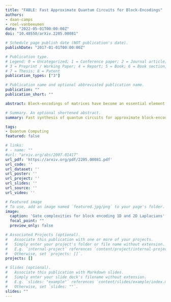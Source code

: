 ```yaml
---
title: "FABLE: Fast Approximate Quantum Circuits for Block-Encodings"
authors:
- daan-camps
- roel-vanbeeumen
date: "2022-05-01T00:00:00Z"
doi: "10.48550/arXiv.2205.00081"

# Schedule page publish date (NOT publication's date).
publishDate: "2017-01-01T00:00:00Z"

# Publication type.
# Legend: 0 = Uncategorized; 1 = Conference paper; 2 = Journal article;
# 3 = Preprint / Working Paper; 4 = Report; 5 = Book; 6 = Book section;
# 7 = Thesis; 8 = Patent
publication_types: ["3"]

# Publication name and optional abbreviated publication name.
publication: ""
publication_short: ""

abstract: Block-encodings of matrices have become an essential element of quantum algorithms derived from the quantum singular value transformation. This includes a variety of algorithms ranging from the quantum linear systems problem to quantum walk, Hamiltonian simulation, and quantum machine learning. Many of these algorithms achieve optimal complexity in terms of black box matrix oracle queries, but so far the problem of computing quantum circuit implementations for block-encodings of matrices has been under-appreciated. In this paper we propose FABLE, a method to generate approximate quantum circuits for block-encodings of matrices in a fast manner. FABLE circuits have a simple structure and are directly formulated in terms of one- and two-qubit gates. For small and structured matrices they are feasible in the NISQ era, and the circuit parameters can be easily generated for problems up to fifteen qubits. Furthermore, we show that FABLE circuits can be compressed and sparsified. We provide a compression theorem that relates the compression threshold to the error on the block-encoding. We benchmark our method for Heisenberg and Hubbard Hamiltonians, and Laplacian operators to illustrate that they can be implemented with a reduced gate complexity without approximation error.

# Summary. An optional shortened abstract.
summary: Fast synthesis of quantum circuits for approximate block-encodings.

tags:
- Quantum Computing
featured: false

# links:
# - name: ""
#url: "arxiv.org/abs/2007.01417"
url_pdf: 'https://arxiv.org/pdf/2205.00081.pdf'
url_code: ''
url_dataset: ''
url_poster: ''
url_project: ''
url_slides: ''
url_source: ''
url_video: ''

# Featured image
# To use, add an image named `featured.jpg/png` to your page's folder. 
image:
  caption: 'Gate complexities for block encoding 1D and 2D Laplacians'
  focal_point: ""
  preview_only: false

# Associated Projects (optional).
#   Associate this publication with one or more of your projects.
#   Simply enter your project's folder or file name without extension.
#   E.g. `internal-project` references `content/project/internal-project/index.md`.
#   Otherwise, set `projects: []`.
projects: []

# Slides (optional).
#   Associate this publication with Markdown slides.
#   Simply enter your slide deck's filename without extension.
#   E.g. `slides: "example"` references `content/slides/example/index.md`.
#   Otherwise, set `slides: ""`.
slides: ""
---
```

